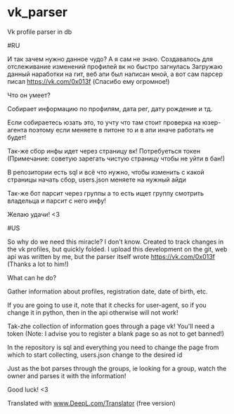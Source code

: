 # vk_parser
Vk profile parser in db

#RU

И так зачем нужно данное чудо? А я сам не знаю.
Создавалось для отслеживание изменений профилей вк но быстро загнулась
Загружаю данный наработки на гит, веб апи был написан мной, а вот сам парсер писал https://vk.com/0x013f (Спасибо ему огромное!)

Что он умеет?

Собирает информацию по профилям, дата рег, дату рождение и тд.

Если собираетесь юзать это, то учту что там стоит проверка на юзер-агента поэтому если меняете в питоне то и в апи иначе работать не будет!

Так-же сбор инфы идет через страницу вк! Потребуеться токен (Примечание: советую зарегать чистую страницу чтобы не уйти в бан!)

В репозитории есть sql и всё что нужно, чтобы изменить с какой страницы начать сбор, users.json меняете на нужный айди

Так-же бот парсит через группы а то есть ищет группу смотрить владельца и парсит с него инфу!


Желаю удачи! <3

#US

So why do we need this miracle? I don't know.
Created to track changes in the vk profiles, but quickly folded.
I upload this development on the git, web api was written by me, but the parser itself wrote https://vk.com/0x013f (Thanks a lot to him!)

What can he do?

Gather information about profiles, registration date, date of birth, etc.

If you are going to use it, note that it checks for user-agent, so if you change it in python, then in the api otherwise will not work!

Tak-zhe collection of information goes through a page vk! You'll need a token (Note: I advise you to register a blank page so as not to get banned!)

In the repository is sql and everything you need to change the page from which to start collecting, users.json change to the desired id

Just as the bot parses through the groups, ie looking for a group, watch the owner and parses it with the information!


Good luck! <3

Translated with www.DeepL.com/Translator (free version)
